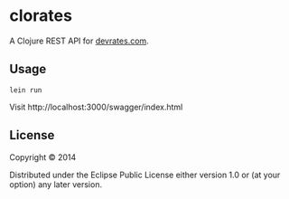 # clorates

A Clojure REST API for [devrates.com](http://devrates.com).

## Usage

```lein run```

Visit http://localhost:3000/swagger/index.html

## License

Copyright © 2014 

Distributed under the Eclipse Public License either version 1.0 or (at
your option) any later version.
